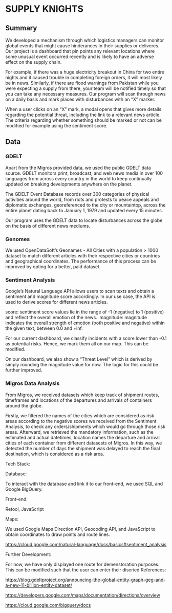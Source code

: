 # SUPPLY KNIGHTS

## Summary

We developed a mechanism through which logistics managers can monitor global events that might cause hinderances in their supplies or deliveres. Our project is a dashboard that pin points any relevant locations where some unusual event occurred recently and is likely to have an adverse effect on the supply chain.

For example, if there was a huge electricity breakout in China for two entire nights and it caused trouble in completing foreign orders, it will most likely be in news. Similarly, if there are flood warnings from Pakistan while you were expecting a supply from there, your team will be notified timely so that you can take any necessary measures. Our program will scan through news on a daily basis and mark places with disturbances with an “X” marker. 

When a user clicks on an “X” mark, a modal opens that gives more details regarding the potential threat, including the link to a relevant news article. The criteria regarding whether something should be marked or not can be modified for example using the sentiment score.

## Data

### GDELT

Apart from the Migros provided data, we used the public GDELT data source. GDELT monitors print, broadcast, and web news media in over 100 languages from across every country in the world to keep continually updated on breaking developments anywhere on the planet. 

The GDELT Event Database records over 300 categories of physical activities around the world, from riots and protests to peace appeals and diplomatic exchanges, georeferenced to the city or mountaintop, across the entire planet dating back to January 1, 1979 and updated every 15 minutes.

Our program uses the GDELT data to locate disturbances across the globe on the basis of different news mediums.

### Genomes

We used OpenDataSoft’s 
Geonames - All Cities with a population > 1000 dataset to match different articles with their respective cities or countries and geographical coordinates. The performance of this process can be improved by opting for a better, paid dataset.  


### Sentiment Analysis

Google’s Natural Language API allows users to scan texts and obtain a sentiment and magnitude score accordingly. In our use case, the API is used to derive scores for different news articles.

score: sentiment score values lie in the range of -1 (negative) to 1 (positive) and reflect the overall emotion of the news. 
﻿
magnitude: magnitude indicates the overall strength of emotion (both positive and negative) within the given text, between 0.0 and +inf.

For our current dashboard, we classify incidents with a score lower than -0.1 as potential risks. Hence, we mark them all on our map. This can be modified.

On our dashboard, we also show a “Threat Level” which is derived by simply rounding the magnitude value for now. The logic for this could be further improved. 

### Migros Data Analysis
From Migros, we received datasets which keep track of shipment routes, timeframes and locations of the departures and arrivals of containers around the globe. 

Firstly, we filtered the names of the cities which are considered as risk areas according to the negative scores we received from the Sentiment Analysis, to check any orders/shipments which would go through those risk areas. Afterward, we retrieved the mandatory information, such as the estimated and actual datetimes, location names the departure and arrival cities of each container from different datasests of Migros. In this way, we detected the number of days the shipment was delayed to reach the final destination, which is considered as a risk area.  


Tech Stack:

Database:

To interact with the database and link it to our front-end, we used SQL and Google BigQuery.

Front-end:

Retool, JavaScript

Maps:

We used Google Maps Direction API, Geocoding API, and JavaScript to obtain coordinates to draw points and route lines.

https://cloud.google.com/natural-language/docs/basics#sentiment_analysis


Further Development:

For now, we have only displayed one route for demenstoration purposes. This can be modified such that the user can enter their diseried 
References:

https://blog.gdeltproject.org/announcing-the-global-entity-graph-geg-and-a-new-11-billion-entity-dataset/

https://developers.google.com/maps/documentation/directions/overview

https://cloud.google.com/bigquery/docs


